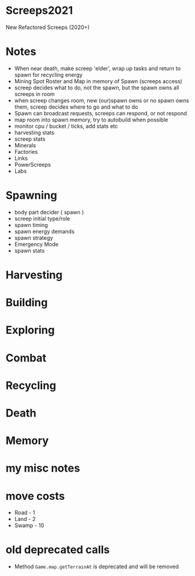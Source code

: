 # Screeps2021
New Refactored Screeps (2020+)

# Notes
- When near death, make screep 'elder', wrap up tasks and return to spawn for recycling energy
- Mining Spot Roster and Map in memory of Spawn (screeps access)
- screep decides what to do, not the spawn, but the spawn owns all screeps in room
- when screep changes room, new (our)spawn owns or no spawn owns them, screep decides where to go and what to do
- Spawn can broadcast requests, screeps can respond, or not respond
- map room into spawn memory, try to autobuild when possible
- monitor cpu / bucket / ticks, add stats etc
- harvesting stats
- screep stats
- Minerals
- Factories
- Links
- PowerScreeps
- Labs

# Spawning
- body part decider ( spawn )
- screep initial type/role
- spawn timing
- spawn energy demands
- spawn strategy
- Emergency Mode
- spawn stats


# Harvesting

# Building

# Exploring

# Combat

# Recycling

# Death

# Memory

# my misc notes
# move costs
- Road - 1
- Land - 2
- Swamp - 10

# old deprecated calls
- Method `Game.map.getTerrainAt` is deprecated and will be removed
